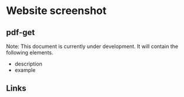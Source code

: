 # Website screenshot

## pdf-get

Note: This document is currently under development. It will contain the following elements.

- description
- example

## Links
